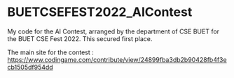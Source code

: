 # BUETCSEFEST2022_AIContest

My code for the AI Contest, arranged by the department of CSE BUET for the BUET CSE Fest 2022. This secured first place.

The main site for the contest : https://www.codingame.com/contribute/view/24899fba3db2b90428fb4f3ecb1505df954dd
